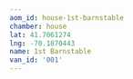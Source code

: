```yaml
---
aom_id: house-1st-barnstable
chamber: house
lat: 41.7061274
lng: -70.1870443
name: 1st Barnstable
van_id: '001'
---
```

